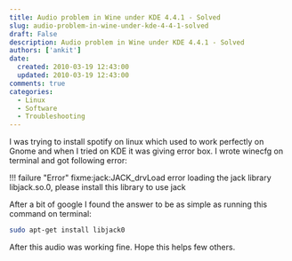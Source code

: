 ```yaml
---
title: Audio problem in Wine under KDE 4.4.1 - Solved
slug: audio-problem-in-wine-under-kde-4-4-1-solved
draft: False
description: Audio problem in Wine under KDE 4.4.1 - Solved
authors: ['ankit']
date: 
  created: 2010-03-19 12:43:00
  updated: 2010-03-19 12:43:00
comments: true
categories:
  - Linux
  - Software
  - Troubleshooting
---
```

I was trying to install spotify on linux which used to work perfectly on Gnome and when I tried on KDE it was giving error box. I wrote winecfg on terminal and got following error:

!!! failure "Error"
    fixme:jack:JACK_drvLoad error loading the jack library libjack.so.0, please install this library to use jack

<!-- more -->

After a bit of google I found the answer to be as simple as running this command on terminal:

```bash
sudo apt-get install libjack0
```

After this audio was working fine. Hope this helps few others.
